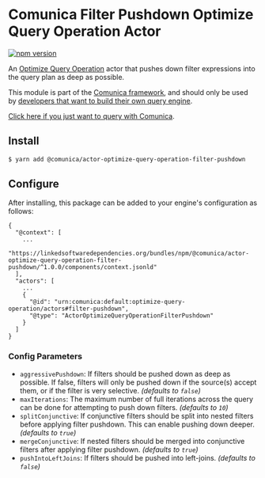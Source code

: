 # Comunica Filter Pushdown Optimize Query Operation Actor

[![npm version](https://badge.fury.io/js/%40comunica%2Factor-optimize-query-operation-filter-pushdown.svg)](https://www.npmjs.com/package/@comunica/actor-optimize-query-operation-filter-pushdown)

An [Optimize Query Operation](https://github.com/comunica/comunica/tree/master/packages/bus-optimize-query-operation) actor
that pushes down filter expressions into the query plan as deep as possible.

This module is part of the [Comunica framework](https://github.com/comunica/comunica),
and should only be used by [developers that want to build their own query engine](https://comunica.dev/docs/modify/).

[Click here if you just want to query with Comunica](https://comunica.dev/docs/query/).

## Install

```bash
$ yarn add @comunica/actor-optimize-query-operation-filter-pushdown
```

## Configure

After installing, this package can be added to your engine's configuration as follows:
```text
{
  "@context": [
    ...
    "https://linkedsoftwaredependencies.org/bundles/npm/@comunica/actor-optimize-query-operation-filter-pushdown/^1.0.0/components/context.jsonld"
  ],
  "actors": [
    ...
    {
      "@id": "urn:comunica:default:optimize-query-operation/actors#filter-pushdown",
      "@type": "ActorOptimizeQueryOperationFilterPushdown"
    }
  ]
}
```

### Config Parameters

* `aggressivePushdown`: If filters should be pushed down as deep as possible. If false, filters will only be pushed down if the source(s) accept them, or if the filter is very selective. _(defaults to `false`)_
* `maxIterations`: The maximum number of full iterations across the query can be done for attempting to push down filters. _(defaults to `10`)_
* `splitConjunctive`: If conjunctive filters should be split into nested filters before applying filter pushdown. This can enable pushing down deeper. _(defaults to `true`)_
* `mergeConjunctive`: If nested filters should be merged into conjunctive filters after applying filter pushdown. _(defaults to `true`)_
* `pushIntoLeftJoins`: If filters should be pushed into left-joins. _(defaults to `false`)_
